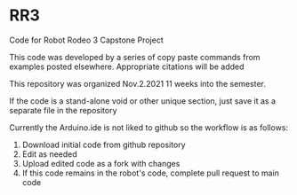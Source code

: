 # RR3
Code for Robot Rodeo 3 Capstone Project

This code was developed by a series of copy paste commands from examples posted elsewhere. Appropriate citations will be added

This repository was organized Nov.2.2021 11 weeks into the semester.
 
If the code is a stand-alone void or other unique section, just save it as a separate file in the repository 
 
Currently the Arduino.ide is not liked to github so the workflow is as follows:
1. Download initial code from github repository
2. Edit as needed 
3. Upload edited code as a fork with changes 
4. If this code remains in the robot's code, complete pull request to main code

